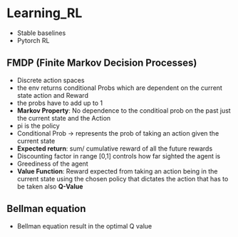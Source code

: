 # Learning_RL

- Stable baselines
- Pytorch RL

## FMDP (Finite Markov Decision Processes)

- Discrete action spaces 
- the env returns conditional Probs which are dependent on the current state action and Reward 
- the probs have to add up to 1 
- **Markov Property**: No dependence to the conditioal prob on the past just the current state and the Action 
- pi is the policy 
- Conditional Prob -> represents the prob of taking an action given the current state
- **Expected return**: sum/ cumulative reward of all the future rewards
- Discounting factor in range [0,1] controls how far sighted the agent is
- Greediness of the agent
- **Value Function**: Reward expected from taking an action being in the current state
using the chosen policy that dictates the action that has to be taken also **Q-Value**

## Bellman equation
- Bellman equation result in the optimal Q value

